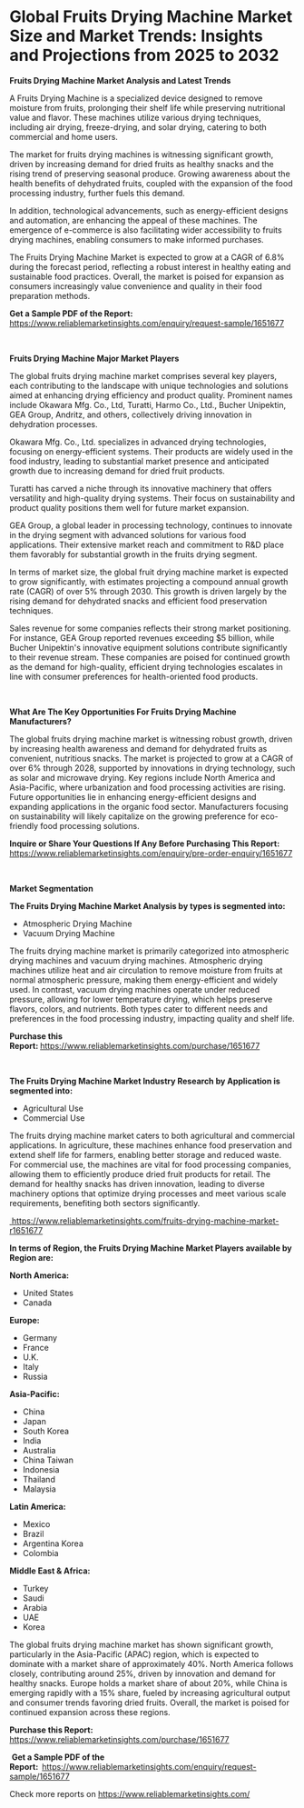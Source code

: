<p><h1>Global Fruits Drying Machine Market Size and Market Trends: Insights and Projections from 2025 to 2032</h1></p><p><strong>Fruits Drying Machine Market Analysis and Latest Trends</strong></p>
<p><p>A Fruits Drying Machine is a specialized device designed to remove moisture from fruits, prolonging their shelf life while preserving nutritional value and flavor. These machines utilize various drying techniques, including air drying, freeze-drying, and solar drying, catering to both commercial and home users. </p><p>The market for fruits drying machines is witnessing significant growth, driven by increasing demand for dried fruits as healthy snacks and the rising trend of preserving seasonal produce. Growing awareness about the health benefits of dehydrated fruits, coupled with the expansion of the food processing industry, further fuels this demand. </p><p>In addition, technological advancements, such as energy-efficient designs and automation, are enhancing the appeal of these machines. The emergence of e-commerce is also facilitating wider accessibility to fruits drying machines, enabling consumers to make informed purchases. </p><p>The Fruits Drying Machine Market is expected to grow at a CAGR of 6.8% during the forecast period, reflecting a robust interest in healthy eating and sustainable food practices. Overall, the market is poised for expansion as consumers increasingly value convenience and quality in their food preparation methods.</p></p>
<p><strong>Get a Sample PDF of the Report:&nbsp;</strong> <a href="https://www.reliablemarketinsights.com/enquiry/request-sample/1651677?utm_campaign=3260&utm_medium=2&utm_source=Github&utm_content=ia&utm_term=08042025&utm_id=fruits-drying-machine">https://www.reliablemarketinsights.com/enquiry/request-sample/1651677</a></p>
<p>&nbsp;</p>
<p><strong>Fruits Drying Machine Major Market Players</strong></p>
<p><p>The global fruits drying machine market comprises several key players, each contributing to the landscape with unique technologies and solutions aimed at enhancing drying efficiency and product quality. Prominent names include Okawara Mfg. Co., Ltd, Turatti, Harmo Co., Ltd., Bucher Unipektin, GEA Group, Andritz, and others, collectively driving innovation in dehydration processes.</p><p>Okawara Mfg. Co., Ltd. specializes in advanced drying technologies, focusing on energy-efficient systems. Their products are widely used in the food industry, leading to substantial market presence and anticipated growth due to increasing demand for dried fruit products. </p><p>Turatti has carved a niche through its innovative machinery that offers versatility and high-quality drying systems. Their focus on sustainability and product quality positions them well for future market expansion.</p><p>GEA Group, a global leader in processing technology, continues to innovate in the drying segment with advanced solutions for various food applications. Their extensive market reach and commitment to R&D place them favorably for substantial growth in the fruits drying segment.</p><p>In terms of market size, the global fruit drying machine market is expected to grow significantly, with estimates projecting a compound annual growth rate (CAGR) of over 5% through 2030. This growth is driven largely by the rising demand for dehydrated snacks and efficient food preservation techniques.</p><p>Sales revenue for some companies reflects their strong market positioning. For instance, GEA Group reported revenues exceeding $5 billion, while Bucher Unipektin's innovative equipment solutions contribute significantly to their revenue stream. These companies are poised for continued growth as the demand for high-quality, efficient drying technologies escalates in line with consumer preferences for health-oriented food products.</p></p>
<p>&nbsp;</p>
<p><strong>What Are The Key Opportunities For Fruits Drying Machine Manufacturers?</strong></p>
<p><p>The global fruits drying machine market is witnessing robust growth, driven by increasing health awareness and demand for dehydrated fruits as convenient, nutritious snacks. The market is projected to grow at a CAGR of over 6% through 2028, supported by innovations in drying technology, such as solar and microwave drying. Key regions include North America and Asia-Pacific, where urbanization and food processing activities are rising. Future opportunities lie in enhancing energy-efficient designs and expanding applications in the organic food sector. Manufacturers focusing on sustainability will likely capitalize on the growing preference for eco-friendly food processing solutions.</p></p>
<p><strong>Inquire or Share Your Questions If Any Before Purchasing This Report:</strong> <a href="https://www.reliablemarketinsights.com/enquiry/pre-order-enquiry/1651677?utm_campaign=3260&utm_medium=2&utm_source=Github&utm_content=ia&utm_term=08042025&utm_id=fruits-drying-machine">https://www.reliablemarketinsights.com/enquiry/pre-order-enquiry/1651677</a></p>
<p>&nbsp;</p>
<p><strong>Market Segmentation</strong></p>
<p><strong>The Fruits Drying Machine Market Analysis by types is segmented into:</strong></p>
<p><ul><li>Atmospheric Drying Machine</li><li>Vacuum Drying Machine</li></ul></p>
<p><p>The fruits drying machine market is primarily categorized into atmospheric drying machines and vacuum drying machines. Atmospheric drying machines utilize heat and air circulation to remove moisture from fruits at normal atmospheric pressure, making them energy-efficient and widely used. In contrast, vacuum drying machines operate under reduced pressure, allowing for lower temperature drying, which helps preserve flavors, colors, and nutrients. Both types cater to different needs and preferences in the food processing industry, impacting quality and shelf life.</p></p>
<p><strong>Purchase this Report:&nbsp;</strong><a href="https://www.reliablemarketinsights.com/purchase/1651677?utm_campaign=3260&utm_medium=2&utm_source=Github&utm_content=ia&utm_term=08042025&utm_id=fruits-drying-machine">https://www.reliablemarketinsights.com/purchase/1651677</a></p>
<p>&nbsp;</p>
<p><strong>The Fruits Drying Machine Market Industry Research by Application is segmented into:</strong></p>
<p><ul><li>Agricultural Use</li><li>Commercial Use</li></ul></p>
<p><p>The fruits drying machine market caters to both agricultural and commercial applications. In agriculture, these machines enhance food preservation and extend shelf life for farmers, enabling better storage and reduced waste. For commercial use, the machines are vital for food processing companies, allowing them to efficiently produce dried fruit products for retail. The demand for healthy snacks has driven innovation, leading to diverse machinery options that optimize drying processes and meet various scale requirements, benefiting both sectors significantly.</p></p>
<p><a href="https://www.reliablemarketinsights.com/fruits-drying-machine-market-r1651677?utm_campaign=3260&utm_medium=2&utm_source=Github&utm_content=ia&utm_term=08042025&utm_id=fruits-drying-machine">&nbsp;https://www.reliablemarketinsights.com/fruits-drying-machine-market-r1651677</a></p>
<p><strong>In terms of Region, the Fruits Drying Machine Market Players available by Region are:</strong></p>
<p>
    <p> <strong> North America: </strong>
        <ul>
            <li>United States</li>
            <li>Canada</li>
        </ul>
        </p> 
    <p> <strong> Europe: </strong>
        <ul>
            <li>Germany</li>
            <li>France</li>
            <li>U.K.</li>
            <li>Italy</li>
            <li>Russia</li>
        </ul>
        </p> 
    <p> <strong> Asia-Pacific: </strong>
        <ul>
            <li>China</li>
            <li>Japan</li>
            <li>South Korea</li>
            <li>India</li>
            <li>Australia</li>
            <li>China Taiwan</li>
            <li>Indonesia</li>
            <li>Thailand</li>
            <li>Malaysia</li>
        </ul>
        </p> 
    <p> <strong> Latin America: </strong>
        <ul>
            <li>Mexico</li>
            <li>Brazil</li>
            <li>Argentina Korea</li>
            <li>Colombia</li>
        </ul>
        </p> 
    <p> <strong> Middle East & Africa: </strong>
        <ul>
            <li>Turkey</li>
            <li>Saudi</li>
            <li>Arabia</li>
            <li>UAE</li>
            <li>Korea</li>
        </ul>
    </p>
    </p>
<p><p>The global fruits drying machine market has shown significant growth, particularly in the Asia-Pacific (APAC) region, which is expected to dominate with a market share of approximately 40%. North America follows closely, contributing around 25%, driven by innovation and demand for healthy snacks. Europe holds a market share of about 20%, while China is emerging rapidly with a 15% share, fueled by increasing agricultural output and consumer trends favoring dried fruits. Overall, the market is poised for continued expansion across these regions.</p></p>
<p><strong>Purchase this Report: </strong><a href="https://www.reliablemarketinsights.com/purchase/1651677?utm_campaign=3260&utm_medium=2&utm_source=Github&utm_content=ia&utm_term=08042025&utm_id=fruits-drying-machine">https://www.reliablemarketinsights.com/purchase/1651677</a></p>
<p>&nbsp;<strong>Get a Sample PDF of the Report:&nbsp;&nbsp;</strong><a href="https://www.reliablemarketinsights.com/enquiry/request-sample/1651677?utm_campaign=3260&utm_medium=2&utm_source=Github&utm_content=ia&utm_term=08042025&utm_id=fruits-drying-machine">https://www.reliablemarketinsights.com/enquiry/request-sample/1651677</a></p>
<p><strong></strong></p>
<p>Check more reports on <a href="https://www.reliablemarketinsights.com/?utm_campaign=3260&utm_medium=2&utm_source=Github&utm_content=ia&utm_term=08042025&utm_id=fruits-drying-machine">https://www.reliablemarketinsights.com/</a></p>
